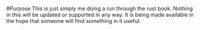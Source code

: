 #Purpose
This is just simply me doing a run through the rust book.  Nothing in this will be updated or supported in any way.  It is being made available in the hope that someone will find something in it useful.
